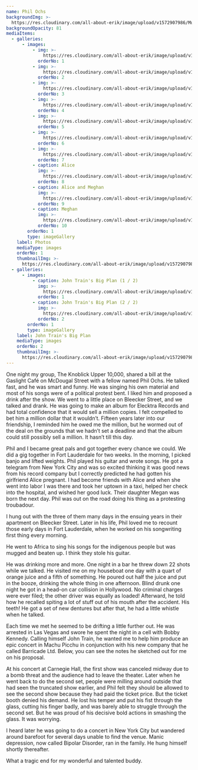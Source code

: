 ```yaml
---
name: Phil Ochs
backgroundImg: >-
  https://res.cloudinary.com/all-about-erik/image/upload/v1572907986/Musical%20Journey/Musical%20Friends/Friends/Phil%20Ochs/Background_Thumbnails/Background_Phil_Erik-_tlgkoo.jpg
backgroundOpacity: 81
mediaItems:
  - galleries:
      - images:
          - img: >-
              https://res.cloudinary.com/all-about-erik/image/upload/v1572907987/Musical%20Journey/Musical%20Friends/Friends/Phil%20Ochs/1_Photos/YoungPhil_dptal7.jpg
            orderNo: 1
          - img: >-
              https://res.cloudinary.com/all-about-erik/image/upload/v1572907985/Musical%20Journey/Musical%20Friends/Friends/Phil%20Ochs/1_Photos/phil_tahf7f.jpg
            orderNo: 2
          - img: >-
              https://res.cloudinary.com/all-about-erik/image/upload/v1572907986/Musical%20Journey/Musical%20Friends/Friends/Phil%20Ochs/1_Photos/Phil_Ochs-featured_pfhrpd.jpg
            orderNo: 3
          - img: >-
              https://res.cloudinary.com/all-about-erik/image/upload/v1572907990/Musical%20Journey/Musical%20Friends/Friends/Phil%20Ochs/1_Photos/Phil_Erik_xws0hz.jpg
            orderNo: 4
          - img: >-
              https://res.cloudinary.com/all-about-erik/image/upload/v1572907988/Musical%20Journey/Musical%20Friends/Friends/Phil%20Ochs/1_Photos/Phil_Erik2_z9pyz1.jpg
            orderNo: 5
          - img: >-
              https://res.cloudinary.com/all-about-erik/image/upload/v1572907986/Musical%20Journey/Musical%20Friends/Friends/Phil%20Ochs/1_Photos/Phil2_ys70he.jpg
            orderNo: 6
          - img: >-
              https://res.cloudinary.com/all-about-erik/image/upload/v1572907990/Musical%20Journey/Musical%20Friends/Friends/Phil%20Ochs/1_Photos/Phil_morsbh.jpg
            orderNo: 7
          - caption: Alice
            img: >-
              https://res.cloudinary.com/all-about-erik/image/upload/v1572907988/Musical%20Journey/Musical%20Friends/Friends/Phil%20Ochs/2_Phil%20Memorabilia/Alice_cwku6s.jpg
            orderNo: 8
          - caption: Alice and Meghan
            img: >-
              https://res.cloudinary.com/all-about-erik/image/upload/v1572907990/Musical%20Journey/Musical%20Friends/Friends/Phil%20Ochs/2_Phil%20Memorabilia/Alice_Meghan_yarrkm.jpg
            orderNo: 9
          - caption: Meghan
            img: >-
              https://res.cloudinary.com/all-about-erik/image/upload/v1572907990/Musical%20Journey/Musical%20Friends/Friends/Phil%20Ochs/2_Phil%20Memorabilia/Meghan2_emolzv.jpg
            orderNo: 10
        orderNo: 1
        type: imageGallery
    label: Photos
    mediaType: images
    orderNo: 1
    thumbnailImg: >-
      https://res.cloudinary.com/all-about-erik/image/upload/v1572907985/Musical%20Journey/Musical%20Friends/Friends/Phil%20Ochs/Background_Thumbnails/Thumbnail_1_phil_s6ukka.jpg
  - galleries:
      - images:
          - caption: John Train's Big Plan (1 / 2)
            img: >-
              https://res.cloudinary.com/all-about-erik/image/upload/v1572907988/Musical%20Journey/Musical%20Friends/Friends/Phil%20Ochs/2_Phil%20Memorabilia/JohnTrainsBigPlan_2_eu2fhe.jpg
            orderNo: 1
          - caption: John Train's Big Plan (2 / 2)
            img: >-
              https://res.cloudinary.com/all-about-erik/image/upload/v1572907988/Musical%20Journey/Musical%20Friends/Friends/Phil%20Ochs/2_Phil%20Memorabilia/JohnTrainsBigPlan_gr0sr8.jpg
            orderNo: 2
        orderNo: 1
        type: imageGallery
    label: John Train's Big Plan
    mediaType: images
    orderNo: 2
    thumbnailImg: >-
      https://res.cloudinary.com/all-about-erik/image/upload/v1572907989/Musical%20Journey/Musical%20Friends/Friends/Phil%20Ochs/Background_Thumbnails/Thumbnail_2_JohnTrainsBigPlan_pscbtx.jpg
---
```

One night my group, The Knoblick Upper 10,000, shared a bill at the Gaslight Café on McDougal Street with a fellow named Phil Ochs. He talked fast, and he was smart and funny. He was singing his own material and most of his songs were of a political protest bent. I liked him and proposed a drink after the show. We went to a little place on Bleecker Street, and we talked and drank. He was going to make an album for Elecktra Records and had total confidence that it would sell a million copies. I felt compelled to bet him a million dollar that it wouldn’t. Fifteen years later into our friendship, I reminded him he owed me the million, but he wormed out of the deal on the grounds that we hadn’t set a deadline and that the album could still possibly sell a million. It hasn’t till this day. 



Phil and I became great pals and got together every chance we could. We did a gig together in Fort Lauderdale for two weeks. In the morning, I picked banjo and lifted weights. Phil played his guitar and wrote songs. He got a telegram from New York City and was so excited thinking it was good news from his record company but I correctly predicted he had gotten his girlfriend Alice pregnant. I had become friends with Alice and when she went into labor I was there and took her uptown in a taxi, helped her check into the hospital, and wished her good luck. Their daughter Megan was born the next day. Phil was out on the road doing his thing as a protesting troubadour. 



I hung out with the three of them many days in the ensuing years in their apartment on Bleecker Street. Later in his life, Phil loved me to recount those early days in Fort Lauderdale, when he worked on his songwriting first thing every morning.



He went to Africa to sing his songs for the indigenous people but was mugged and beaten up. I think they stole his guitar. 



He was drinking more and more. One night in a bar he threw down 22 shots while we talked. He visited me on my houseboat one day with a quart of orange juice and a fifth of something. He poured out half the juice and put in the booze, drinking the whole thing in one afternoon. Blind drunk one night he got in a head-on car collision in Hollywood. No criminal charges were ever filed; the other driver was equally as loaded! Afterward, he told how he recalled spiting a lot of stuff out of his mouth after the accident. His teeth! He got a set of new dentures but after that, he had a little whistle when he talked. 



Each time we met he seemed to be drifting a little further out. He was arrested in Las Vegas and swore he spent the night in a cell with Bobby Kennedy. Calling himself John Train, he wanted me to help him produce an epic concert in Machu Picchu in conjunction with his new company that he called Barricade Ltd. Below, you can see the notes he sketched out for me on his proposal. 



At his concert at Carnegie Hall, the first show was canceled midway due to a bomb threat and the audience had to leave the theater. Later when he went back to do the second set, people were milling around outside that had seen the truncated show earlier, and Phil felt they should be allowed to see the second show because they had paid the ticket price. But the ticket booth denied his demand. He lost his temper and put his fist through the glass, cutting his finger badly, and was barely able to struggle through the second set. But he was proud of his decisive bold actions in smashing the glass. It was worrying. 



I heard later he was going to do a concert in New York City but wandered around barefoot for several days unable to find the venue. Manic depression, now called Bipolar Disorder, ran in the family. He hung himself shortly thereafter. 



What a tragic end for my wonderful and talented buddy.
